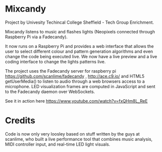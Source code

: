 Mixcandy
========

Project by Univesity Techincal College Sheffield - Tech Group Enrichment.

Mixcandy listens to music and flashes lights (Neopixels connected through Raspberry Pi via a Fadecandy). 

It now runs on a Raspberry Pi and provides a web interface that allows the user to select different colour and pattern generation algorithms and even change the code being executed live. We now have a live preview and a live coding interface to change the lights patterns live. 

The project uses the Fadecandy server for raspberry pi https://github.com/scanlime/fadecandy , http://ace.c9.io/ and HTML5 getUserMedia() to listen to audio through a web browsers access to a microphone. LED visualization frames are computed in JavaScript and sent to the Fadecandy daemon over WebSockets. 

See it in action here https://www.youtube.com/watch?v=fxQHm8L_ReE

Credits
=======

Code is now only very loosley based on stuff written by the guys at scanlime, who built a live performance tool that combines music analysis, MIDI controller input, and real-time LED light visuals.
